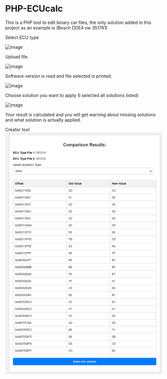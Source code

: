 # PHP-ECUcalc
This is a PHP tool to edit binary car files, the only solution added in this project as an example is (Bosch DDE4 sw 351761)

Select ECU type

![image](https://github.com/user-attachments/assets/a8428ad4-bce2-47de-94f9-f743f6fe83e4)


Upload file

![image](https://github.com/user-attachments/assets/40019551-ca98-4687-9dab-3295860ea518)

Software version is read and file selected is printed.

![image](https://github.com/user-attachments/assets/c55cb6e6-935f-4ea7-914e-791561f01a4e)


Choose solution you want to apply (I selected all solutions listed)

![image](https://github.com/user-attachments/assets/abf1b074-3477-4503-94a7-f7b67f51f136)

Your result is calculated and you will get warning about missing solutions and what solution is actually applied.




Creator tool
![This is the File comparison tool or creator tool](image-1.png)